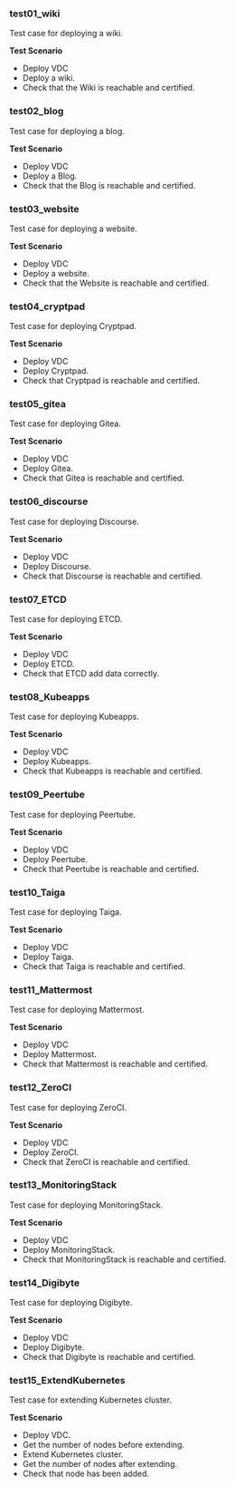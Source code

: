 ### test01_wiki

Test case for deploying a wiki.

**Test Scenario**

- Deploy VDC
- Deploy a wiki.
- Check that the Wiki is reachable and certified.

### test02_blog

Test case for deploying a blog.

**Test Scenario**

- Deploy VDC
- Deploy a Blog.
- Check that the Blog is reachable and certified.

### test03_website

Test case for deploying a website.

**Test Scenario**

- Deploy VDC
- Deploy a website.
- Check that the Website is reachable and certified.

### test04_cryptpad

Test case for deploying Cryptpad.

**Test Scenario**

- Deploy VDC
- Deploy Cryptpad.
- Check that Cryptpad is reachable and certified.

### test05_gitea

Test case for deploying Gitea.

**Test Scenario**

- Deploy VDC
- Deploy Gitea.
- Check that Gitea is reachable and certified.

### test06_discourse

Test case for deploying Discourse.

**Test Scenario**

- Deploy VDC
- Deploy Discourse.
- Check that Discourse is reachable and certified.

### test07_ETCD

Test case for deploying ETCD.

**Test Scenario**

- Deploy VDC
- Deploy ETCD.
- Check that ETCD add data correctly.

### test08_Kubeapps

Test case for deploying Kubeapps.

**Test Scenario**

- Deploy VDC
- Deploy Kubeapps.
- Check that Kubeapps is reachable and certified.

### test09_Peertube

Test case for deploying Peertube.

**Test Scenario**

- Deploy VDC
- Deploy Peertube.
- Check that Peertube is reachable and certified.

### test10_Taiga

Test case for deploying Taiga.

**Test Scenario**

- Deploy VDC
- Deploy Taiga.
- Check that Taiga is reachable and certified.

### test11_Mattermost

Test case for deploying Mattermost.

**Test Scenario**

- Deploy VDC
- Deploy Mattermost.
- Check that Mattermost is reachable and certified.

### test12_ZeroCI

Test case for deploying ZeroCI.

**Test Scenario**

- Deploy VDC
- Deploy ZeroCI.
- Check that ZeroCI is reachable and certified.

### test13_MonitoringStack

Test case for deploying MonitoringStack.

**Test Scenario**

- Deploy VDC
- Deploy MonitoringStack.
- Check that MonitoringStack is reachable and certified.

### test14_Digibyte

Test case for deploying Digibyte.

**Test Scenario**

- Deploy VDC
- Deploy Digibyte.
- Check that Digibyte is reachable and certified.

### test15_ExtendKubernetes

Test case for extending Kubernetes cluster.

**Test Scenario**

- Deploy VDC.
- Get the number of nodes before extending.
- Extend Kubernetes cluster.
- Get the number of nodes after extending.
- Check that node has been added.
